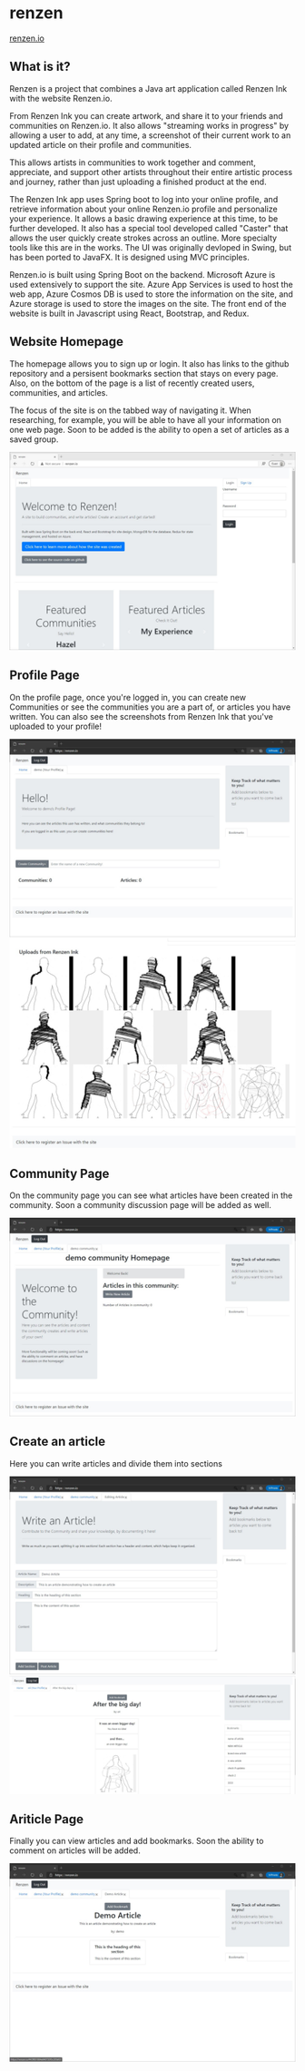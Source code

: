 # renzen

[renzen.io](renzen.io)

## What is it?
Renzen is a project that combines a Java art application called Renzen Ink with the website Renzen.io. 

From Renzen Ink you can create artwork, and share it to your friends and communities on Renzen.io. It also allows "streaming works in progress" by allowing a user to add, at any time, a screenshot of their current work to an updated article on their profile and communities.

This allows artists in communities to work together and comment, appreciate, and support other artists throughout their entire artistic process and journey, rather than just uploading a finished product at the end.

The Renzen Ink app uses Spring boot to log into your online profile, and retrieve information about your online Renzen.io profile and personalize your experience. It allows a basic drawing experience at this time, to be further developed. It also has a special tool developed called "Caster" that allows the user quickly create strokes across an outline. More specialty tools like this are in the works. The UI was originally devloped in Swing, but has been ported to JavaFX. It is designed using MVC principles.

Renzen.io is built using Spring Boot on the backend. Microsoft Azure is used extensively to support the site. Azure App Services is used to host the web app, Azure Cosmos DB is used to store the information on the site, and Azure storage is used to store the images on the site. The front end of the website is built in Javascript using React, Bootstrap, and Redux.

## Website Homepage

The homepage allows you to sign up or login. It also has links to the github repository and a persisent bookmarks section that stays on every page. Also, on the bottom of the page is a list of recently created users, communities, and articles.

The focus of the site is on the tabbed way of navigating it. When researching, for example, you will be able to have all your information on one web page.
Soon to be added is the ability to open a set of articles as a saved group.

![Image of homepage](readme-photos/1.jpg)

## Profile Page

On the profile page, once you're logged in, you can create new Communities or see the communities you are a part of, or articles you have written.
You can also see the screenshots from Renzen Ink that you've uploaded to your profile!

![Image of homepage](readme-photos/2.jpg)
![Image of homepage](readme-photos/14.jpg)

## Community Page

On the community page you can see what articles have been created in the community. Soon a community discussion page will be added as well.

![Image of homepage](readme-photos/3.jpg)


## Create an article

Here you can write articles and divide them into sections

![Image of homepage](readme-photos/5.jpg)
![Image of homepage](readme-photos/13.jpg)

## Ariticle Page

Finally you can view articles and add bookmarks. Soon the ability to comment on articles will be added.

![Image of homepage](readme-photos/4.jpg)


